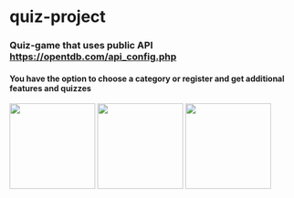 # quiz-project
### Quiz-game that uses public API https://opentdb.com/api_config.php 
#### You have the option to choose a category or register and get additional features and quizzes

<img src='https://user-images.githubusercontent.com/76526621/115898018-bfb69c00-a465-11eb-9bec-9572d354a650.png' height = 150>
<img src = 'https://user-images.githubusercontent.com/76526621/115897650-5040ac80-a465-11eb-9426-ffce6d1ec052.png' height = 150>
<img src = 'https://user-images.githubusercontent.com/76526621/115898210-f7254880-a465-11eb-819a-08738efcf15b.png' height = 150>
